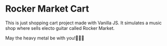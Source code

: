 # Rocker Market Cart
This is just shopping cart project made with Vanilla JS. It simulates a music shop where sells electo guitar called Rocker Market.

May the heavy metal be with you!🤘👩‍🎤
